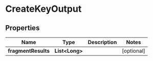 

# CreateKeyOutput

## Properties

Name | Type | Description | Notes
------------ | ------------- | ------------- | -------------
**fragmentResults** | **List&lt;Long&gt;** |  |  [optional]



